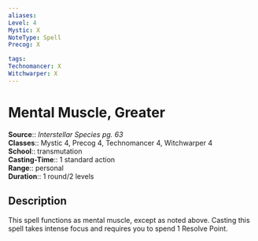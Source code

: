 ```yaml
---
aliases: 
Level: 4
Mystic: X
NoteType: Spell
Precog: X

tags: 
Technomancer: X
Witchwarper: X
---
```


# Mental Muscle, Greater

**Source**:: _Interstellar Species pg. 63_  
**Classes**:: Mystic 4, Precog 4, Technomancer 4, Witchwarper 4  
**School**:: transmutation  
**Casting-Time**:: 1 standard action  
**Range**:: personal  
**Duration**:: 1 round/2 levels  

## Description

This spell functions as mental muscle, except as noted above. Casting this spell takes intense focus and requires you to spend 1 Resolve Point.
